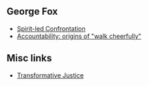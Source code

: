 

## George Fox
* [Spirit-led Confrontation](fox/epistle-aggravating-part.md)
* [Accountability: origins of "walk cheerfully"](fox/fox-on-accountability.md)





## Misc links
* [Transformative Justice](https://batjc.wordpress.com/)